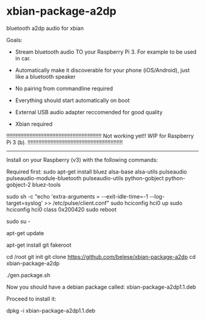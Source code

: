 # xbian-package-a2dp
bluetooth a2dp audio for xbian

Goals:
- Stream bluetooth audio TO your Raspberry Pi 3. For example to be used in car.
- Automatically make it discoverable for your phone (iOS/Android), just like a bluetooth speaker
- No pairing from commandline required
- Everything should start automatically on boot
- External USB audio adapter reccomended for good quality

- Xbian required

!!!!!!!!!!!!!!!!!!!!!!!!!!!!!!!!!!!!!!!!!!!!!!!!!!!!!!!!!!!!!!
Not working yet!! WIP for Raspberry Pi 3 (b).
!!!!!!!!!!!!!!!!!!!!!!!!!!!!!!!!!!!!!!!!!!!!!!!!!!!!!!!!!!!!!!

--------------------------------------------------------------

Install on your Raspberry (v3) with the following commands:

Required first:
sudo apt-get install bluez alsa-base alsa-utils pulseaudio pulseaudio-module-bluetooth pulseaudio-utils python-gobject python-gobject-2 bluez-tools

sudo sh -c "echo 'extra-arguments = --exit-idle-time=-1 --log-target=syslog' >> /etc/pulse/client.conf"
sudo hciconfig hci0 up
sudo hciconfig hci0 class 0x200420
sudo reboot

sudo su -

apt-get update

apt-get install git fakeroot

cd /root
git init
git clone https://github.com/belese/xbian-package-a2dp
cd xbian-package-a2dp

./gen.package.sh

Now you should have a debian package called:
xbian-package-a2dp1.1.deb

Proceed to install it:

dpkg -i xbian-package-a2dp1.1.deb
